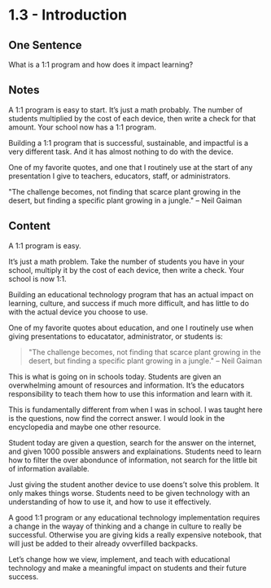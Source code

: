 # 1.3 - Introduction

## One Sentence
What is a 1:1 program and how does it impact learning? 

## Notes
A 1:1 program is easy to start. It’s just a math probably. The number of students multiplied by the cost of each device, then write a check for that amount. Your school now has a 1:1 program. 

Building a 1:1 program that is successful, sustainable, and impactful is a very different task. And it has almost nothing to do with the device. 

One of my favorite quotes, and one that I routinely use at the start of any presentation I give to teachers, educators, staff, or administrators.

"The challenge becomes, not finding that scarce plant growing in the desert, but finding a specific plant growing in a jungle." – Neil Gaiman

## Content
A 1:1 program is easy. 

It’s just a math problem. Take the number of students you have in your school, multiply it by the cost of each device, then write a check. Your school is now 1:1. 

Building an educational technology program that has an actual impact on learning, culture, and success if much more difficult, and has little to do with the actual device you choose to use. 

One of my favorite quotes about education, and one I routinely use when giving presentations to educatator, administrator, or students is:

> "The challenge becomes, not finding that scarce plant growing in the desert, but finding a specific plant growing in a jungle." – Neil Gaiman

This is what is going on in schools today. Students are given an overwhelming amount of resources and information. It’s the educators responsibility to teach them how to use this information and learn with it. 

This is fundamentally different from when I was in school. I was taught here is the questions, now find the correct answer. I would look in the encyclopedia and maybe one other resource. 

Student today are given a question, search for the answer on the internet, and given 1000 possible answers and explainations. Students need to learn how to filter the over abondunce of information, not search for the little bit of information available. 

Just giving the student another device to use doens’t solve this problem. It only makes things worse. Students need to be given technology with an understanding of how to use it, and how to use it effectively. 

A good 1:1 program or any educational technology implementation requires a change in the wayay of thinking and a change in culture to really be successful. Otherwise you are giving kids a really expensive notebook, that will just be added to their already ovverfilled backpacks. 

Let’s change how we view, implement, and teach with educational technology and make a meaningful impact on students and their future success. 